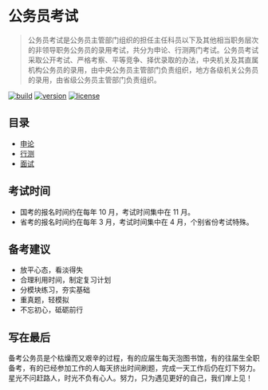 # 公务员考试

> 公务员考试是公务员主管部门组织的担任主任科员以下及其他相当职务层次的非领导职务公务员的录用考试，共分为申论、行测两门考试。公务员考试采取公开考试、严格考察、平等竞争、择优录取的办法，中央机关及其直属机构公务员的录用，由中央公务员主管部门负责组织，地方各级机关公务员的录用，由省级公务员主管部门负责组织。

[![build][build-image]][build-url]
[![version][version-image]][version-url]
[![license][license-image]][license-url]

## 目录

* [申论](申论)
* [行测](行测)
* [面试](面试)

## 考试时间

* 国考的报名时间约在每年 10 月，考试时间集中在 11 月。
* 省考的报名时间约在每年 3 月，考试时间集中在 4 月，个别省份考试特殊。

## 备考建议

* 放平心态，看淡得失
* 合理利用时间，制定复习计划
* 分模块练习，夯实基础
* 重真题，轻模拟
* 不忘初心，砥砺前行

## 写在最后

备考公务员是个枯燥而又艰辛的过程，有的应届生每天泡图书馆，有的往届生全职备考，有的已经参加工作的人每天挤出时间刷题，完成一天工作后仍在灯下努力。星光不问赶路人，时光不负有心人。努力，只为遇见更好的自己，我们岸上见！



[build-image]: https://img.shields.io/badge/build-passing-brightgreen	"build"
[build-url]: https://github.com/kuriv/civil-service-exam	"build"
[version-image]: https://img.shields.io/badge/version-v1.0.1-blue	"version"
[version-url]: https://github.com/kuriv/civil-service-exam	"version"
[license-image]: https://img.shields.io/badge/license-MIT-green	"license"
[license-url]: https://github.com/kuriv/civil-service-exam	"license"